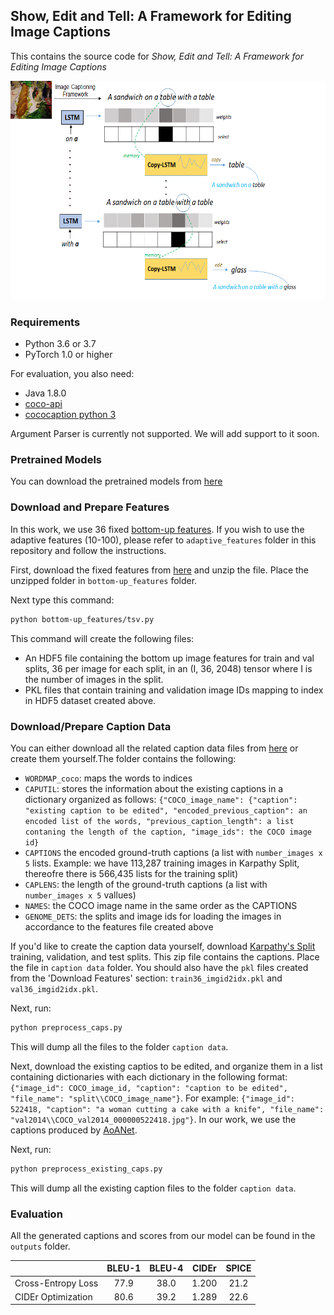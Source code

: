 ## Show, Edit and Tell: A Framework for Editing Image Captions
This contains the source code for *Show, Edit and Tell: A Framework for Editing Image Captions*

<p align="center">
  <img width="600" height="350" src="demo.png">
</p>

### Requirements
- Python 3.6 or 3.7
- PyTorch 1.0 or higher

For evaluation, you also need:
- Java 1.8.0
- [coco-api](https://github.com/cocodataset/cocoapi)
- [cococaption python 3](https://github.com/mtanti/coco-caption)


Argument Parser is currently not supported. We will add support to it soon. 

### Pretrained Models
You can download the pretrained models from [here](https://drive.google.com/drive/folders/1qyI8LD8p3qSVFC2hpVYULR8Rjr7hPBL-)

### Download and Prepare Features
In this work, we use 36 fixed [bottom-up features](https://github.com/peteanderson80/bottom-up-attention). If you wish to use the adaptive features (10-100), please refer to `adaptive_features` folder in this repository and follow the instructions. 

First, download the fixed features from [here](https://imagecaption.blob.core.windows.net/imagecaption/trainval_36.zip) and unzip the file. Place the unzipped folder in `bottom-up_features` folder.  

Next type this command: 
```bash
python bottom-up_features/tsv.py
```

This command will create the following files:
<ul>
<li>An HDF5 file containing the bottom up image features for train and val splits, 36 per image for each split, in an (I, 36, 2048) tensor where I is the number of images in the split.</li>
<li>PKL files that contain training and validation image IDs mapping to index in HDF5 dataset created above.</li>
</ul>

### Download/Prepare Caption Data
You can either download all the related caption data files from [here](https://drive.google.com/drive/folders/1JQx0M8fIUSdnXL-9i6-z3VF2bMBMP1LQ) or create them yourself.The folder contains the following:
-  `WORDMAP_coco`: maps the words to indices 
- `CAPUTIL`: stores the information about the existing captions in a dictionary organized as follows: `{"COCO_image_name": {"caption": "existing caption to be edited", "encoded_previous_caption": an encoded list of the words, "previous_caption_length": a list contaning the length of the caption, "image_ids": the COCO image id}`
- `CAPTIONS` the encoded ground-truth captions (a list with `number_images x 5` lists. Example: we have 113,287 training images in Karpathy Split, thereofre there is 566,435 lists for the training split)
- `CAPLENS`: the length of the ground-truth captions (a list with `number_images x 5` vallues)
- `NAMES`: the COCO image name in the same order as the CAPTIONS
- `GENOME_DETS`: the splits and image ids for loading the images in accordance to the features file created above

If you'd like to create the caption data yourself, download [Karpathy's Split](http://cs.stanford.edu/people/karpathy/deepimagesent/caption_datasets.zip) training, validation, and test splits. This zip file contains the captions. Place the file in `caption data` folder. You should also have the `pkl` files created from the 'Download Features' section: `train36_imgid2idx.pkl` and `val36_imgid2idx.pkl`.

Next, run: 
```bash
python preprocess_caps.py
```
This will dump all the files to the folder `caption data`. 

Next, download the existing captios to be edited, and organize them in a list containing dictionaries with each dictionary in the following format: `{"image_id": COCO_image_id, "caption": "caption to be edited", "file_name": "split\\COCO_image_name"}`. For example: `{"image_id": 522418, "caption": "a woman cutting a cake with a knife", "file_name": "val2014\\COCO_val2014_000000522418.jpg"}`. In our work, we use the captions produced by [AoANet](https://github.com/husthuaan/AoANet).

Next, run: 
```bash
python preprocess_existing_caps.py
```
This will dump all the existing caption files to the folder `caption data`. 

### Evaluation
All the generated captions and scores from our model can be found in the `outputs` folder. 

|                   | BLEU-1  | BLEU-4  |  CIDEr  | SPICE   |
|-------------------|:-------:|:-------:|:-------:|:-------:|
|Cross-Entropy Loss |  77.9   |  38.0   |  1.200  |  21.2   |
|CIDEr Optimization |  80.6   |  39.2   |  1.289  |  22.6   |

